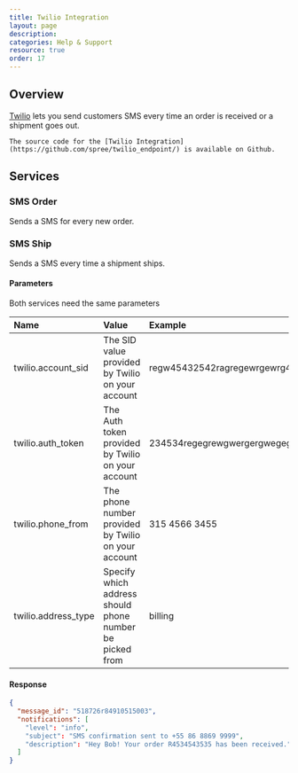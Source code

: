 ```yaml
---
title: Twilio Integration
layout: page
description:
categories: Help & Support
resource: true
order: 17
---
```


## Overview

[Twilio](http://www.twilio.com/) lets you send customers SMS every time an order
is received or a shipment goes out. 

```
The source code for the [Twilio Integration](https://github.com/spree/twilio_endpoint/) is available on Github.
```
## Services

### SMS Order

Sends a SMS for every new order.

### SMS Ship

Sends a SMS every time a shipment ships.

#### Parameters

Both services need the same parameters

| Name | Value | Example |
| :----| :-----| :------ |
| twilio.account_sid | The SID value provided by Twilio on your account | regw45432542ragregewrgewrg4r |
| twilio.auth_token | The Auth token provided by Twilio on your account | 234534regegrewgwergergwegeg |
| twilio.phone_from | The phone number provided by Twilio on your account | 315 4566 3455 |
| twilio.address_type | Specify which address should phone number be picked from | billing |

#### Response

```json
{
  "message_id": "518726r84910515003",
  "notifications": [
    "level": "info",
    "subject": "SMS confirmation sent to +55 86 8869 9999",
    "description": "Hey Bob! Your order R4534543535 has been received."
  ]
}
```

